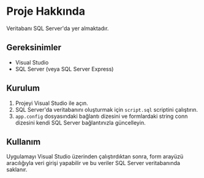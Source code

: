 <h1>Proje Hakkında</h1>
<p>Veritabanı SQL Server'da yer almaktadır.</p>

<h2>Gereksinimler</h2>
<ul>
  <li>Visual Studio</li>
  <li>SQL Server (veya SQL Server Express)</li>
</ul>

<h2>Kurulum</h2>
<ol>
  <li>Projeyi Visual Studio ile açın.</li>
  <li>SQL Server'da veritabanını oluşturmak için <code>script.sql</code> scriptini çalıştırın.</li>
  <li><code>app.config</code> dosyasındaki bağlantı dizesini ve formlardaki string conn dizesini kendi SQL Server bağlantınızla güncelleyin.</li>
</ol>

<h2>Kullanım</h2>
<p>Uygulamayı Visual Studio üzerinden çalıştırdıktan sonra, form arayüzü aracılığıyla veri girişi yapabilir ve bu veriler SQL Server veritabanında saklanır.</p>
